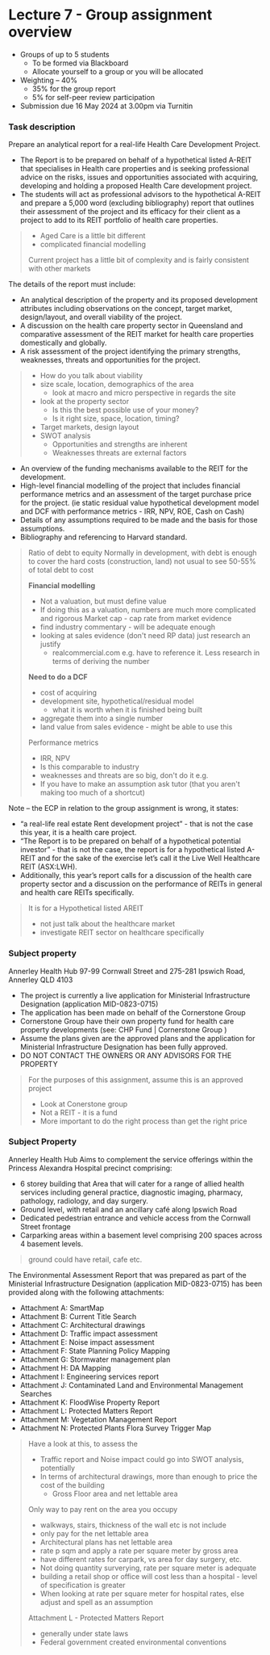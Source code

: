 # Lecture 7 - Group assignment overview

- Groups of up to 5 students
  - To be formed via Blackboard
  - Allocate yourself to a group or you will be allocated
- Weighting – 40%
  - 35% for the group report
  - 5% for self-peer review participation
- Submission due 16 May 2024 at 3.00pm via Turnitin


### Task description

Prepare an analytical report for a real-life Health Care Development Project.
- The Report is to be prepared on behalf of a hypothetical listed A-REIT that specialises in Health care properties and is seeking professional advice on the risks, issues and opportunities associated with acquiring, developing and holding a proposed Health Care development project.
- The students will act as professional advisors to the hypothetical A-REIT and prepare a 5,000 word (excluding bibliography) report that outlines their assessment of the project and its efficacy for their client as a project to add to its REIT portfolio of health care properties.
> - Aged Care is a little bit different
>  - complicated financial modelling
> 
> Current project has a little bit of complexity and is fairly consistent with other markets

The details of the report must include:
- An analytical description of the property and its proposed development attributes including observations on the concept, target market, design/layout, and overall viability of the project.
- A discussion on the health care property sector in Queensland and comparative assessment of the REIT market for health care properties domestically and globally.
- A risk assessment of the project identifying the primary strengths, weaknesses, threats and opportunities for the project.

> - How do you talk about viability
> - size scale, location, demographics of the area
>   - look at macro and micro perspective in regards the site
> - look at the property sector
>   - Is this the best possible use of your money?
>   - Is it right size, space, location, timing?
> - Target markets, design layout
> - SWOT analysis
>   - Opportunities and strengths are inherent
>   - Weaknesses threats are external factors


- An overview of the funding mechanisms available to the REIT for the development. 
- High-level financial modelling of the project that includes financial performance metrics and an assessment of the target purchase price for the project. (ie static residual value hypothetical development model and DCF with performance metrics - IRR, NPV, ROE, Cash on Cash)
- Details of any assumptions required to be made and the basis for those 
assumptions. 
- Bibliography and referencing to Harvard standard.

> Ratio of debt to equity
> Normally in development, with debt is enough to cover the hard costs (construction, land)
> not usual to see 50-55% of total debt to cost
>
> **Financial modelling**
> - Not a valuation, but must define value
> - If doing this as a valuation, numbers are much more complicated and rigorous
> Market cap - cap rate from market evidence
> - find industry commentary - will be adequate enough
> - looking at sales evidence (don't need RP data) just research an justify
>   - realcommercial.com e.g. have to reference it. Less research in terms of deriving the number
>
> **Need to do a DCF**
> - cost of acquiring
> - development site, hypothetical/residual model
>   - what it is worth when it is finished being built
> - aggregate them into a single number
> - land value from sales evidence - might be able to use this
>
> Performance metrics
> - IRR, NPV
> - Is this comparable to industry
> - weaknesses and threats are so big, don't do it e.g.
> - If you have to make an assumption ask tutor (that you aren't making too much of a shortcut)


Note – the ECP in relation to the group assignment is wrong, it states:
- “a real-life real estate Rent development project” - that is not the case this 
year, it is a health care project.
- “The Report is to be prepared on behalf of a hypothetical 
potential investor” - that is not the case, the report is for a hypothetical 
listed A-REIT and for the sake of the exercise let’s call it the Live Well 
Healthcare REIT (ASX:LWH). 
- Additionally, this year’s report calls for a discussion of the health care 
property sector and a discussion on the performance of REITs in general 
and health care REITs specifically.

> It is for a Hypothetical listed AREIT
> - not just talk about the healthcare market
> - investigate REIT sector on healthcare specifically

### Subject property
Annerley Health Hub
97-99 Cornwall Street and 275-281 Ipswich Road, Annerley QLD 4103
- The project is currently a live application for Ministerial Infrastructure 
Designation (application MID-0823-0715)
- The application has been made on behalf of the Cornerstone Group
- Cornerstone Group have their own property fund for health care property 
developments (see:  CHP Fund | Cornerstone Group )
- Assume the plans given are the approved plans and the application for 
Ministerial Infrastructure Designation has been fully approved.
- DO NOT CONTACT THE OWNERS OR ANY ADVISORS FOR THE PROPERTY

> For the purposes of this assignment, assume this is an approved project
> - Look at Conerstone group
> - Not a REIT - it is a fund
> - More important to do the right process than get the right price

### Subject Property

Annerley Health Hub
Aims to complement the service offerings within the Princess Alexandra Hospital precinct comprising: 
- 6 storey building that Area that will cater for a range of allied health services including general practice, diagnostic 
imaging, pharmacy, pathology, radiology, and day surgery. 
- Ground level, with retail and an ancillary café along Ipswich Road 
- Dedicated pedestrian entrance and vehicle access from the Cornwall Street frontage 
- Carparking areas within a basement level comprising 200 spaces across 4 basement levels. 

> ground could have retail, cafe etc.

The Environmental Assessment Report that was prepared as part of the Ministerial Infrastructure 
Designation (application MID-0823-0715) has been provided along with the following attachments:
- Attachment A: SmartMap
- Attachment B: Current Title Search
- Attachment C: Architectural drawings
- Attachment D: Traffic impact assessment
- Attachment E: Noise impact assessment 
- Attachment F: State Planning Policy Mapping
- Attachment G: Stormwater management plan 
- Attachment H: DA Mapping 
- Attachment I: Engineering services report 
- Attachment J: Contaminated Land and Environmental Management Searches
- Attachment K: FloodWise Property Report 
- Attachment L: Protected Matters Report 
- Attachment M: Vegetation Management Report
- Attachment N: Protected Plants Flora Survey Trigger Map

> Have a look at this, to assess the 
> - Traffic report and Noise impact could go into SWOT analysis, potentially
> - In terms of architectural drawings, more than enough to price the cost of the building
>   - Gross Floor area and net lettable area
>
> Only way to pay rent on the area you occupy
>  - walkways, stairs, thickness of the wall etc is not include
>  - only pay for the net lettable area
>  - Architectural plans has net lettable area
>  - rate p sqm and apply a rate per square meter by gross area
>   - have different rates for carpark, vs area for day surgery, etc.
>   - Not doing quantity surverying, rate per square meter is adequate
>   - building a retail shop or office will cost less than a hospital - level of specification is greater
>   - When looking at rate per square meter for hospital rates, else adjust and spell as an assumption
>
>  Attachment L - Protected Matters Report
>  - generally under state laws
>  - Federal government created environmental conventions